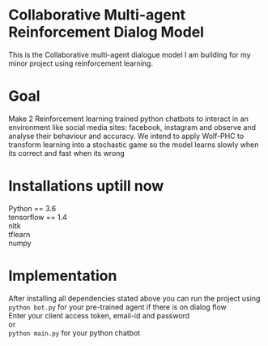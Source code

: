 # Collaborative Multi-agent Reinforcement Dialog Model
This is the Collaborative multi-agent dialogue model I am building for my minor project using reinforcement learning.

# Goal
Make 2 Reinforcement learning trained python chatbots to interact in an environment like social media sites: facebook, instagram and observe and analyse their behaviour and accuracy.
We intend to apply Wolf-PHC to transform learning into a stochastic game so the model learns slowly when its correct and fast when its wrong

# Installations uptill now
Python == 3.6 <br />
tensorflow == 1.4 <br />
nltk <br />
tflearn <br />
numpy

# Implementation
After installing all dependencies stated above you can run the project using <br />
`python bot.py` for your pre-trained agent if there is on dialog flow <br/>
Enter your client access token, email-id and password <br />
or <br/>
`python main.py` for your python chatbot 



